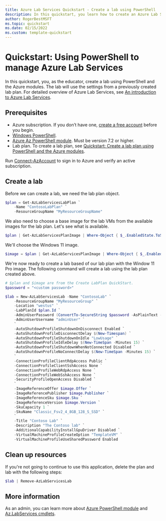 ```yaml
---
title: Azure Lab Services Quickstart - Create a lab using PowerShell
description: In this quickstart, you learn how to create an Azure Lab Services lab using PowerShell and the Az module.
author: RogerBestMSFT
ms.topic: quickstart
ms.date: 02/15/2022
ms.custom: template-quickstart
---
```


# Quickstart: Using PowerShell to manage Azure Lab Services

In this quickstart, you, as the educator, create a lab using PowerShell and the Azure modules.  The lab will use the settings from a previously created lab plan.  For detailed overview of Azure Lab Services, see [An introduction to Azure Lab Services](lab-services-overview.md).

## Prerequisites

- Azure subscription.  If you don’t have one, [create a free account](https://azure.microsoft.com/free/) before you begin.
- [Windows PowerShell](/powershell/scripting/windows-powershell/starting-windows-powershell?view=powershell-7.2&preserve-view=true).
- [Azure Az PowerShell module](/powershell/azure/install-Az-ps?view=azps-7.2.0&preserve-view=true). Must be version 7.2 or higher.
- Lab plan. To create a lab plan, see [Quickstart: Create a lab plan using PowerShell and the Azure modules](quick-create-lab-plan-powershell.md).

Run [Connect-AzAccount](/powershell/module/az.accounts/connect-azaccount) to sign in to Azure and verify an active subscription.

## Create a lab

Before we can create a lab, we need the lab plan object.

```powershell
$plan = Get-AzLabServicesLabPlan `
    -Name "ContosoLabPlan" `
    -ResourceGroupName "MyResourceGroupName"
```

We also need to choose a base image for the lab VMs from the available images for the lab plan.  Let's see what is available.

```powershell
$plan | Get-AzLabServicesPlanImage | Where-Object { $_.EnabledState.ToString() -eq "enabled" }
```

We'll choose the Windows 11 image.

```powershell
$image = $plan | Get-AzLabServicesPlanImage | Where-Object { $_.EnabledState.ToString() -eq "enabled" -and $_.DisplayName -eq "Windows 11 Pro (Gen2)" }
```

We're now ready to create a lab based of our lab plan with the Window 11 Pro image.  The following command will create a lab using the lab plan created above.

``` powershell
# $plan and $image are from the Create LabPlan QuickStart.
$password = "<custom password>"

$lab = New-AzLabServicesLab -Name "ContosoLab" `
    -ResourceGroupName "MyResourceGroup" `
    -Location "westus" `
    -LabPlanId $plan.Id `
    -AdminUserPassword (ConvertTo-SecureString $password -AsPlainText -Force) `
    -AdminUserUsername "adminUser" `
    `
    -AutoShutdownProfileShutdownOnDisconnect Enabled `
    -AutoShutdownProfileDisconnectDelay $(New-Timespan) `
    -AutoShutdownProfileShutdownOnIdle "LowUsage" `
    -AutoShutdownProfileIdleDelay $(New-TimeSpan -Minutes 15) `
    -AutoShutdownProfileShutdownWhenNotConnected Disabled `
    -AutoShutdownProfileNoConnectDelay $(New-TimeSpan -Minutes 15) `
    `
    -ConnectionProfileClientRdpAccess Public `
    -ConnectionProfileClientSshAccess None `
    -ConnectionProfileWebRdpAccess None `
    -ConnectionProfileWebSshAccess None `
    -SecurityProfileOpenAccess Disabled `
    `
    -ImageReferenceOffer $image.Offer `
    -ImageReferencePublisher $image.Publisher `
    -ImageReferenceSku $image.Sku `
    -ImageReferenceVersion $image.Version `
    -SkuCapacity 1 `
    -SkuName "Classic_Fsv2_4_8GB_128_S_SSD" `
    `
    -Title "Contoso Lab" `
    -Description "The Contoso lab" `
    -AdditionalCapabilityInstallGpuDriver Disabled `
    -VirtualMachineProfileCreateOption "TemplateVM" `
    -VirtualMachineProfileUseSharedPassword Enabled
```

## Clean up resources

If you're not going to continue to use this application, delete
the plan and lab with the following steps:

```powershell
$lab | Remove-AzLabServicesLab
```

## More information

As an admin, you can learn more about [Azure PowerShell module](/powershell/azure) and [Az.LabServices cmdlets](/powershell/module/az.labservices/).
